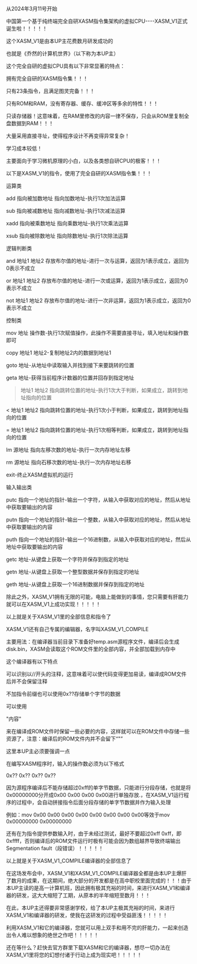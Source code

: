 从2024年3月11号开始

中国第一个基于纯终端完全自研XASM指令集架构的虚拟CPU----XASM_V1正式诞生啦！！！！！

这个XASM_V1是由本UP主花费数月研发成功的

也就是《乔然的计算机世界》（以下称为本UP主）

这个完全自研的虚拟CPU具有以下非常显著的特点：

拥有完全自研的XASM指令集！！！

只有23条指令，且满足图灵完备！！！

只有ROM和RAM，没有寄存器、缓存、缓冲区等多余的特性！！！

只读存储器！这意味着，在RAM里修改的内容一律不保存，只会从ROM里复制全盘数据到RAM！！！

大量采用直接寻址，使得程序设计不再变得异常复杂！

学习成本较低！

主要面向于学习微机原理的小白，以及各类想自研CPU的极客！！！

以下是XASM_V1的指令，使用了完全自研的XASM指令集！！！

运算类

add 指向被加数地址 指向加数地址-执行1次加法运算

sub 指向被减数地址 指向减数地址-执行1次减法运算

xadd 指向被乘数地址 指向乘数地址-执行1次乘法运算

xsub 指向被除数地址 指向除数地址-执行1次除法运算

逻辑判断类

and 地址1 地址2 存放布尔值的地址-进行一次与运算，返回为1表示成立，返回为0表示不成立

or 地址1 地址2 存放布尔值的地址-进行一次或运算，返回为1表示成立，返回为0表示不成立

not 地址1 地址2 存放布尔值的地址-进行一次非运算，返回为1表示成立，返回为0表示不成立

控制类

mov 地址 操作数-执行1次赋值操作，此操作不需要直接寻址，填入地址和操作数即可

copy 地址1 地址2-复制地址2内的数据到地址1

goto 地址-从地址中读取输入并找到接下来要跳转的位置

geta 地址-获得当前程序计数器的位置并回存到指定地址

> 地址1 地址2 指向跳转位置的地址-执行1次大于判断，如果成立，跳转到地址指向的位置

< 地址1 地址2 指向跳转位置的地址-执行1次小于判断，如果成立，跳转到地址指向的位置

= 地址1 地址2 指向跳转位置的地址-执行1次相等判断，如果成立，跳转到地址指向的位置

lm 源地址 指向左移次数的地址-执行一次内存地址左移

rm 源地址 指向石移次数的地址-执行一次内存地址右移

exit-终止XASM虚拟机的运行

输入输出类

putc 指向一个地址的指针-输出一个字符，从输入中获取对应的地址，然后从地址中获取要输出的内容

putn 指向一个地址的指针-输出一个整数，从输入中获取对应的地址，然后从地址中获取要输出的内容

puth 指向一个地址的指针-输出一个16进制数，从输入中获取对应的地址，然后从地址中获取要输出的内容

getc 地址-从键盘上获取一个字符并保存到指定的地址

getn 地址-从键盘上获取一个整型数据并保存到指定的地址

geth 地址-从键盘上获取一个16进制数据并保存到指定的地址

除此之外，XASM_V1拥有无限的可能，电脑上能做到的事情，您只需要有肝能力就可以在XASM_V1上成功实现！！！！！

以上就是关于XASM_V1里的全部信息和指令了

XASM_V1还有自己专属的编辑器，名字叫XASM_V1_COMPILE

主要用法：在编译器当前目录下准备好temp.asm源程序文件，编译后会生成disk.bin，XASM会读取这个ROM文件里的全部内容，并全部加载到内存中

这个编译器有以下特点

可以识别以//开头的注释，这意味着可以使代码变得更加易读，编译成ROM文件后并不会保留注释

不加指令前缀也可以使用0x??存储单个字节的数据

可以使用

"内容"

来在编译成ROM文件时保留一些必要的内容，这样就可以在ROM文件中存储一些资源了，注意：编译后的ROM文件内并不会留下“"”

这里本UP主必须要强调一点

在编写XASM程序时，输入的操作数必须为以下格式

0x?? 0x?? 0x?? 0x??

因为源程序编译后不能存储超过0xff的单字节数据，只能进行分段存储，也就是将0x00000000分开成0x00 0x00 0x00 0x00进行单独存放.，在XASM_V1运行程序的过程中，会自动拼接指令后面分段存储的单字节数据并作为输入处理

例如：mov 0x00 0x00 0x00 0x00 0x00 0x00 0x00 0x00等效于mov 0x00000000 0x00000000

还有在为指令提供参数输入时，由于未经过测试，最好不要超过0xff 0xff，即0xffff，否则编译后的ROM文件运行时极有可能会因为数组越界导致终端输出Segmentation fault（段错误）！！！！！

以上就是关于XASM_V1_COMPILE编译器的全部信息了

在这场发布会中，XASM_V1和XASM_V1_COMPILE编译器全都是由本UP主爆肝了数月的成果，在这期间，绝大部分的开发都是在高中职校里面完成的！！！由于本UP主读的是高一计算机班，因此拥有极其充裕的时间，来进行XASM_V1和编译器的研发，这大大缩短了工期，从原本的半年缩短至数月！！！

在此，本UP主还得要非常感谢学校，给了本UP主极其充裕的时间，来进行XASM_V1和编译器的研发，使我在这研发的过程中受益匪浅！！！！！

利用XASM_V1和它的编译器，您就可以用上双手和用不完的肝能力，一起来创造出令人难以想象的绝世之作吧！！！！！

还在等什么？赶快去官方群里下载XASM和它的编译器，想尽一切办法在XASM_V1里将您的幻想付诸于行动上成为现实吧！！！！！
